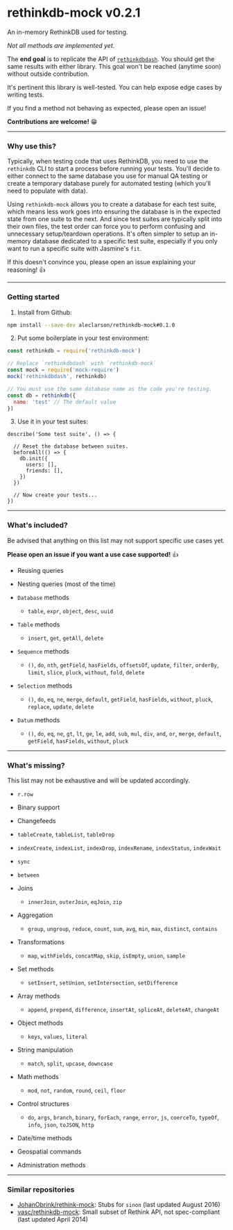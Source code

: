 
# rethinkdb-mock v0.2.1

An in-memory RethinkDB used for testing.

*Not all methods are implemented yet.*

The **end goal** is to replicate the API of [`rethinkdbdash`](https://github.com/neumino/rethinkdbdash).
You should get the same results with either library.
This goal won't be reached (anytime soon) without outside contribution.

It's pertinent this library is well-tested.
You can help expose edge cases by writing tests.

If you find a method not behaving as expected, please open an issue!

**Contributions are welcome!** :grin:

---

### Why use this?

Typically, when testing code that uses RethinkDB, you need to use the `rethinkdb` CLI to start a process
before running your tests. You'll decide to either connect to the same database you use for manual QA testing
or create a temporary database purely for automated testing (which you'll need to populate with data).

Using `rethinkdb-mock` allows you to create a database for each test suite, which means less
work goes into ensuring the database is in the expected state from one suite to the next.
And since test suites are typically split into their own files, the test order can force you to
perform confusing and unnecessary setup/teardown operations. It's often simpler to setup an
in-memory database dedicated to a specific test suite, especially if you only want to run
a specific suite with Jasmine's `fit`.

If this doesn't convince you, please open an issue explaining your reasoning! :+1:

---

### Getting started

1. Install from Github:

```sh
npm install --save-dev aleclarson/rethinkdb-mock#0.1.0
```

2. Put some boilerplate in your test environment:

```js
const rethinkdb = require('rethinkdb-mock')

// Replace `rethinkdbdash` with `rethinkdb-mock`
const mock = require('mock-require')
mock('rethinkdbdash', rethinkdb)

// You must use the same database name as the code you're testing.
const db = rethinkdb({
  name: 'test' // The default value
})
```

3. Use it in your test suites:

```
describe('Some test suite', () => {

  // Reset the database between suites.
  beforeAll(() => {
    db.init({
      users: [],
      friends: [],
    })
  })

  // Now create your tests...
})
```

---

### What's included?

Be advised that anything on this list may not support specific use cases yet.

**Please open an issue if you want a use case supported!** :+1:

- Reusing queries

- Nesting queries (most of the time)

- `Database` methods
  - `table`, `expr`, `object`, `desc`, `uuid`

- `Table` methods
  - `insert`, `get`, `getAll`, `delete`

- `Sequence` methods
  - `()`, `do`, `nth`, `getField`, `hasFields`, `offsetsOf`, `update`, `filter`, `orderBy`, `limit`, `slice`, `pluck`, `without`, `fold`, `delete`

- `Selection` methods
  - `()`, `do`, `eq`, `ne`, `merge`, `default`, `getField`, `hasFields`, `without`, `pluck`, `replace`, `update`, `delete`

- `Datum` methods
  - `()`, `do`, `eq`, `ne`, `gt`, `lt`, `ge`, `le`, `add`, `sub`, `mul`, `div`, `and`, `or`, `merge`, `default`, `getField`, `hasFields`, `without`, `pluck`

---

### What's missing?

This list may not be exhaustive and will be updated accordingly.

- `r.row`

- Binary support

- Changefeeds

- `tableCreate`, `tableList`, `tableDrop`
- `indexCreate`, `indexList`, `indexDrop`, `indexRename`, `indexStatus`, `indexWait`
- `sync`
- `between`

- Joins
  - `innerJoin`, `outerJoin`, `eqJoin`, `zip`

- Aggregation
  - `group`, `ungroup`, `reduce`, `count`, `sum`, `avg`, `min`, `max`, `distinct`, `contains`

- Transformations
  - `map`, `withFields`, `concatMap`, `skip`, `isEmpty`, `union`, `sample`

- Set methods
  - `setInsert`, `setUnion`, `setIntersection`, `setDifference`

- Array methods
  - `append`, `prepend`, `difference`, `insertAt`, `spliceAt`, `deleteAt`, `changeAt`

- Object methods
  - `keys`, `values`, `literal`

- String manipulation
  - `match`, `split`, `upcase`, `downcase`

- Math methods
  - `mod`, `not`, `random`, `round`, `ceil`, `floor`

- Control structures
  - `do`, `args`, `branch`, `binary`, `forEach`, `range`, `error`, `js`, `coerceTo`, `typeOf`, `info`, `json`, `toJSON`, `http`

- Date/time methods

- Geospatial commands

- Administration methods

---

### Similar repositories

- [JohanObrink/rethink-mock](https://github.com/JohanObrink/rethink-mock): Stubs for `sinon` (last updated August 2016)
- [vasc/rethinkdb-mock](https://github.com/vasc/rethinkdb-mock): Small subset of Rethink API, not spec-compliant (last updated April 2014)
